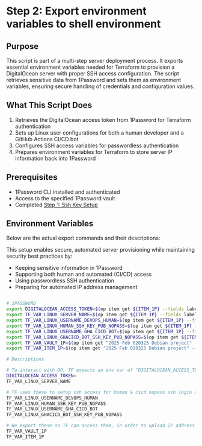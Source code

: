 # Step 2: Export environment variables to shell environment

## Purpose

This script is part of a multi-step server deployment process. It exports essential environment variables needed for Terraform to provision a DigitalOcean server with proper SSH access configuration. The script retrieves sensitive data from 1Password and sets them as environment variables, ensuring secure handling of credentials and configuration values.

## What This Script Does

1. Retrieves the DigitalOcean access token from 1Password for Terraform authentication
2. Sets up Linux user configurations for both a human developer and a GitHub Actions CI/CD bot
3. Configures SSH access variables for passwordless authentication
4. Prepares environment variables for Terraform to store server IP information back into 1Password

## Prerequisites

- 1Password CLI installed and authenticated
- Access to the specified 1Password vault
- Completed [Step 1: Ssh Key Setup](./STEP-1-SSH-KEY-SETUP.md')

## Environment Variables

Below are the actual export commands and their descriptions:

This setup enables secure, automated server provisioning while maintaining security best practices by:

- Keeping sensitive information in 1Password
- Supporting both human and automated (CI/CD) access
- Using passwordless SSH authentication
- Preparing for automated IP address management

```bash

# 1PASSWORD
export DIGITALOCEAN_ACCESS_TOKEN=$(op item get ${ITEM_1P} --fields label=DIGITALOCEAN_ACCESS_TOKEN)
export TF_VAR_LINUX_SERVER_NAME=$(op item get ${ITEM_1P} --fields label=LINUX_SERVER_NAME)
export TF_VAR_LINUX_USERNAME_DEVOPS_HUMAN=$(op item get ${ITEM_1P} --fields label=LINUX_USERNAME_DEVOPS_HUMAN)
export TF_VAR_LINUX_HUMAN_SSH_KEY_PUB_NOPASS=$(op item get ${ITEM_1P} --fields label=id_ed25519_nopass_DO_TF_HUMAN_PUB_SSH_KEY)
export TF_VAR_LINUX_USERNAME_GHA_CICD_BOT=$(op item get ${ITEM_1P} --fields label=LINUX_USERNAME_GHA_CICD_BOT)
export TF_VAR_LINUX_GHACICD_BOT_SSH_KEY_PUB_NOPASS=$(op item get ${ITEM_1P} --fields label=id_ed25519_nopass_GHACICD_BOT_PUB_SSH_KEY)
export TF_VAR_VAULT_1P=$(op item get "2025 Feb 020325 Debian project" --fields label=VAULT_1P)
export TF_VAR_ITEM_1P=$(op item get "2025 Feb 020325 Debian project" --fields label=ITEM_1P)

```

```bash
# Descriptions

# To interact with DO, TF expects an env var of "DIGITALOCEAN_ACCESS_TOKEN" exactly.  So, storing it in 1pass with that name as well is a good idea for clarity
DIGITALOCEAN_ACCESS_TOKEN=
TF_VAR_LINUX_SERVER_NAME

# TF uses these to setup ssh access for human & cicd nopass ssh login access
TF_VAR_LINUX_USERNAME_DEVOPS_HUMAN
TF_VAR_LINUX_HUMAN_SSH_KEY_PUB_NOPASS
TF_VAR_LINUX_USERNAME_GHA_CICD_BOT
TF_VAR_LINUX_GHACICD_BOT_SSH_KEY_PUB_NOPASS

# We export these so TF can access them, in order to upload IP address from its output, to this vault & item, into "LINUX_SERVER_IPADDRESS" field
TF_VAR_VAULT_1P
TF_VAR_ITEM_1P

```
